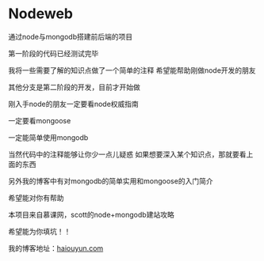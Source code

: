 # Nodeweb

通过node与mongodb搭建前后端的项目

第一阶段的代码已经测试完毕

我将一些需要了解的知识点做了一个简单的注释
希望能帮助刚做node开发的朋友

其他分支是第二阶段的开发，目前才开始做

刚入手node的朋友一定要看node权威指南

一定要看mongoose

一定能简单使用mongodb

当然代码中的注释能够让你少一点儿疑惑
如果想要深入某个知识点，那就要看上面的东西

另外我的博客中有对mongodb的简单实用和mongoose的入门简介

希望能对你有帮助

本项目来自慕课网，scott的node+mongodb建站攻略

希望能为你填坑！！

我的博客地址：[haiouyun.com](http://haiouyun.com/)


